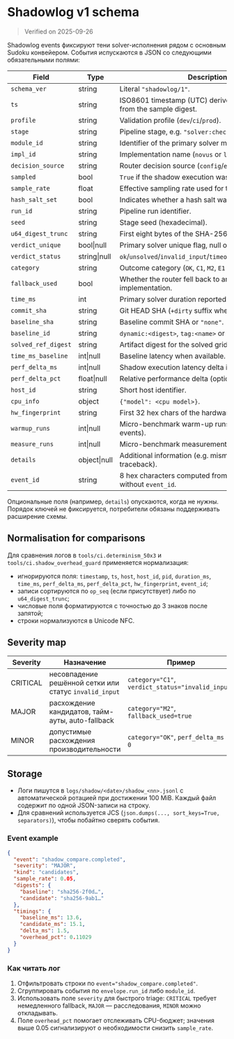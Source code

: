 # Shadowlog v1 schema

> Verified on 2025-09-26

Shadowlog events фиксируют тени solver-исполнения рядом с основным Sudoku
конвейером. События испускаются в JSON со следующими обязательными полями:

| Field | Type | Description |
| --- | --- | --- |
| ``schema_ver`` | string | Literal ``"shadowlog/1"``. |
| ``ts`` | string | ISO8601 timestamp (UTC) derived deterministically from the sample digest. |
| ``profile`` | string | Validation profile (``dev``/``ci``/``prod``). |
| ``stage`` | string | Pipeline stage, e.g. ``"solver:check_uniqueness"``. |
| ``module_id`` | string | Identifier of the primary solver module. |
| ``impl_id`` | string | Implementation name (``novus`` or ``legacy``). |
| ``decision_source`` | string | Router decision source (``config``/``env``/``fallback``). |
| ``sampled`` | bool | ``True`` if the shadow execution was performed. |
| ``sample_rate`` | float | Effective sampling rate used for the run. |
| ``hash_salt_set`` | bool | Indicates whether a hash salt was provided. |
| ``run_id`` | string | Pipeline run identifier. |
| ``seed`` | string | Stage seed (hexadecimal). |
| ``u64_digest_trunc`` | string | First eight bytes of the SHA-256 digest in hex. |
| ``verdict_unique`` | bool\|null | Primary solver unique flag, null on schema errors. |
| ``verdict_status`` | string\|null | ``ok``/``unsolved``/``invalid_input``/``timeout``/``budget_exhausted``. |
| ``category`` | string | Outcome category (``OK``, ``C1``, ``M2``, ``E1`` …). |
| ``fallback_used`` | bool | Whether the router fell back to another implementation. |
| ``time_ms`` | int | Primary solver duration reported by the orchestrator. |
| ``commit_sha`` | string | Git HEAD SHA (``+dirty`` suffix when applicable). |
| ``baseline_sha`` | string | Baseline commit SHA or ``"none"``. |
| ``baseline_id`` | string | ``dynamic:<digest>``, ``tag:<name>`` or ``"none"``. |
| ``solved_ref_digest`` | string | Artifact digest for the solved grid or ``"none"``. |
| ``time_ms_baseline`` | int\|null | Baseline latency when available. |
| ``perf_delta_ms`` | int\|null | Shadow execution latency delta in milliseconds. |
| ``perf_delta_pct`` | float\|null | Relative performance delta (optional, informational). |
| ``host_id`` | string | Short host identifier. |
| ``cpu_info`` | object | ``{"model": <cpu model>}``. |
| ``hw_fingerprint`` | string | First 32 hex chars of the hardware fingerprint. |
| ``warmup_runs`` | int\|null | Micro-benchmark warm-up runs (set for perf events). |
| ``measure_runs`` | int\|null | Micro-benchmark measurement runs. |
| ``details`` | object\|null | Additional information (e.g. mismatch summary or traceback). |
| ``event_id`` | string | 8 hex characters computed from the canonical JSON without ``event_id``. |

Опциональные поля (например, ``details``) опускаются, когда не нужны. Порядок
ключей не фиксируется, потребители обязаны поддерживать расширение схемы.

## Normalisation for comparisons

Для сравнения логов в `tools/ci.determinism_50x3` и `tools/ci.shadow_overhead_guard`
применяется нормализация:

- игнорируются поля: `timestamp`, `ts`, `host`, `host_id`, `pid`, `duration_ms`,
  `time_ms`, `perf_delta_ms`, `perf_delta_pct`, `hw_fingerprint`, `event_id`;
- записи сортируются по `op_seq` (если присутствует) либо по `u64_digest_trunc`;
- числовые поля форматируются с точностью до 3 знаков после запятой;
- строки нормализуются в Unicode NFC.

## Severity map

| Severity | Назначение | Пример |
| --- | --- | --- |
| CRITICAL | несовпадение решённой сетки или статус `invalid_input` | `category="C1"`, `verdict_status="invalid_input"` |
| MAJOR | расхождение кандидатов, тайм-ауты, auto-fallback | `category="M2"`, `fallback_used=true` |
| MINOR | допустимые расхождения производительности | `category="OK"`, `perf_delta_ms > 0` |

## Storage

- Логи пишутся в `logs/shadow/<date>/shadow_<nn>.jsonl` с автоматической ротацией
  при достижении 100 MiB. Каждый файл содержит по одной JSON-записи на строку.
- Для сравнений используется JCS (`json.dumps(..., sort_keys=True, separators)`),
  чтобы побайтно сверять события.

### Event example

```json
{
  "event": "shadow_compare.completed",
  "severity": "MAJOR",
  "kind": "candidates",
  "sample_rate": 0.05,
  "digests": {
    "baseline": "sha256-2f0d…",
    "candidate": "sha256-9ab1…"
  },
  "timings": {
    "baseline_ms": 13.6,
    "candidate_ms": 15.1,
    "delta_ms": 1.5,
    "overhead_pct": 0.11029
  }
}
```

### Как читать лог

1. Отфильтровать строки по `event="shadow_compare.completed"`.
2. Сгруппировать события по `envelope.run_id` либо `module_id`.
3. Использовать поле `severity` для быстрого triage: `CRITICAL` требует
   немедленного fallback, `MAJOR` — расследования, `MINOR` можно откладывать.
4. Поле `overhead_pct` помогает отслеживать CPU-бюджет; значения выше 0.05
   сигнализируют о необходимости снизить `sample_rate`.
